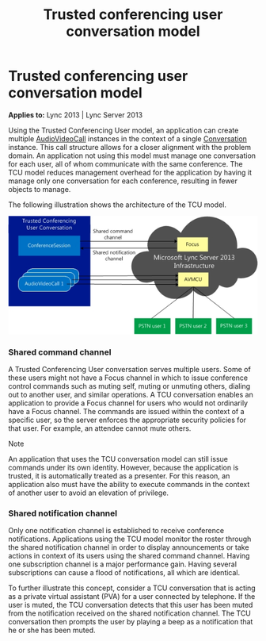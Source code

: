 ﻿---
title: Trusted conferencing user conversation model
TOCTitle: Trusted conferencing user conversation model
ms:assetid: 49a76bad-e38e-4e1b-9660-490748041d32
ms:mtpsurl: https://msdn.microsoft.com/en-us/library/Dn466016(v=office.15)
ms:contentKeyID: 57102999
ms.date: 07/25/2014
mtps_version: v=office.15
---

# Trusted conferencing user conversation model


**Applies to:** Lync 2013 | Lync Server 2013

Using the Trusted Conferencing User model, an application can create multiple [AudioVideoCall](https://msdn.microsoft.com/en-us/library/hh383901\(v=office.15\)) instances in the context of a single [Conversation](https://msdn.microsoft.com/en-us/library/hh349224\(v=office.15\)) instance. This call structure allows for a closer alignment with the problem domain. An application not using this model must manage one conversation for each user, all of whom communicate with the same conference. The TCU model reduces management overhead for the application by having it manage only one conversation for each conference, resulting in fewer objects to manage.

The following illustration shows the architecture of the TCU model.

![TCU model architecture](images/Dn466016.UCMA3-TCUArch(Office.15).jpg "TCU model architecture")

### Shared command channel

A Trusted Conferencing User conversation serves multiple users. Some of these users might not have a Focus channel in which to issue conference control commands such as muting self, muting or unmuting others, dialing out to another user, and similar operations. A TCU conversation enables an application to provide a Focus channel for users who would not ordinarily have a Focus channel. The commands are issued within the context of a specific user, so the server enforces the appropriate security policies for that user. For example, an attendee cannot mute others.


> [!NOTE]
> <P>An application that uses the TCU conversation model can still issue commands under its own identity. However, because the application is trusted, it is automatically treated as a presenter. For this reason, an application also must have the ability to execute commands in the context of another user to avoid an elevation of privilege.</P>



### Shared notification channel

Only one notification channel is established to receive conference notifications. Applications using the TCU model monitor the roster through the shared notification channel in order to display announcements or take actions in context of its users using the shared command channel. Having one subscription channel is a major performance gain. Having several subscriptions can cause a flood of notifications, all which are identical.

To further illustrate this concept, consider a TCU conversation that is acting as a private virtual assistant (PVA) for a user connected by telephone. If the user is muted, the TCU conversation detects that this user has been muted from the notification received on the shared notification channel. The TCU conversation then prompts the user by playing a beep as a notification that he or she has been muted.

